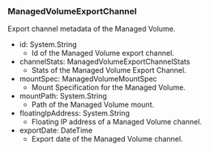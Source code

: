 ### ManagedVolumeExportChannel
Export channel metadata of the Managed Volume.

- id: System.String
  - Id of the Managed Volume export channel.
- channelStats: ManagedVolumeExportChannelStats
  - Stats of the Managed Volume Export Channel.
- mountSpec: ManagedVolumeMountSpec
  - Mount Specification for the Managed Volume.
- mountPath: System.String
  - Path of the Managed Volume mount.
- floatingIpAddress: System.String
  - Floating IP address of a Managed Volume channel.
- exportDate: DateTime
  - Export date of the Managed Volume channel.
